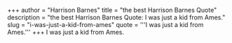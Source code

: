 +++
author = "Harrison Barnes"
title = "the best Harrison Barnes Quote"
description = "the best Harrison Barnes Quote: I was just a kid from Ames."
slug = "i-was-just-a-kid-from-ames"
quote = '''I was just a kid from Ames.'''
+++
I was just a kid from Ames.
